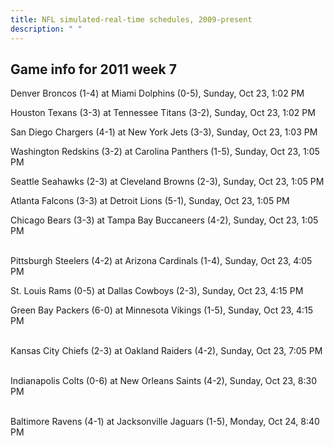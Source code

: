 ```yaml
---
title: NFL simulated-real-time schedules, 2009-present
description: " "
---
```


## Game info for 2011 week 7
Denver Broncos (1-4) at Miami Dolphins (0-5), Sunday, Oct 23, 1:02 PM

Houston Texans (3-3) at Tennessee Titans (3-2), Sunday, Oct 23, 1:02 PM

San Diego Chargers (4-1) at New York Jets (3-3), Sunday, Oct 23, 1:03 PM

Washington Redskins (3-2) at Carolina Panthers (1-5), Sunday, Oct 23, 1:05 PM

Seattle Seahawks (2-3) at Cleveland Browns (2-3), Sunday, Oct 23, 1:05 PM

Atlanta Falcons (3-3) at Detroit Lions (5-1), Sunday, Oct 23, 1:05 PM

Chicago Bears (3-3) at Tampa Bay Buccaneers (4-2), Sunday, Oct 23, 1:05 PM

<br/>Pittsburgh Steelers (4-2) at Arizona Cardinals (1-4), Sunday, Oct 23, 4:05 PM

St. Louis Rams (0-5) at Dallas Cowboys (2-3), Sunday, Oct 23, 4:15 PM

Green Bay Packers (6-0) at Minnesota Vikings (1-5), Sunday, Oct 23, 4:15 PM

<br/>Kansas City Chiefs (2-3) at Oakland Raiders (4-2), Sunday, Oct 23, 7:05 PM

<br/>Indianapolis Colts (0-6) at New Orleans Saints (4-2), Sunday, Oct 23, 8:30 PM

<br/>Baltimore Ravens (4-1) at Jacksonville Jaguars (1-5), Monday, Oct 24, 8:40 PM

